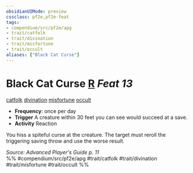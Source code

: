 ```yaml
---
obsidianUIMode: preview
cssclass: pf2e,pf2e-feat
tags:
- compendium/src/pf2e/apg
- trait/catfolk
- trait/divination
- trait/misfortune
- trait/occult
aliases: ["Black Cat Curse"]
---
```

# Black Cat Curse  [R](../../rules/core-rulebook/chapter-9-playing-the-game.md#Actions "Reaction") *Feat 13*  
[catfolk](../../rules/traits/catfolk-b1.md)  [divination](../../rules/traits/divination.md)  [misfortune](../../rules/traits/misfortune.md)  [occult](../../rules/traits/occult.md)  

- **Frequency**: once per day
- **Trigger** A creature within 30 feet you can see would succeed at a save.
- **Activity** Reaction

You hiss a spiteful curse at the creature. The target must reroll the triggering saving throw and use the worse result.

*Source: Advanced Player's Guide p. 11*  
%% #compendium/src/pf2e/apg #trait/catfolk #trait/divination #trait/misfortune #trait/occult %%